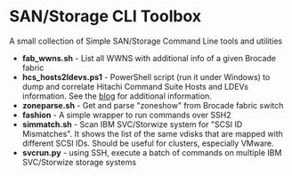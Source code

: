 # SAN/Storage CLI Toolbox
A small collection of Simple SAN/Storage Command Line tools and utilities

* **fab_wwns.sh** - List all WWNS with additional info of a given Brocade fabric
* **hcs_hosts2ldevs.ps1** - PowerShell script (run it under Windows) to dump and correlate Hitachi Command Suite Hosts and LDEVs information. See the [blog](https://mezzantrop.wordpress.com/2016/11/30/fetching-data-from-hitachi-command-suite-with-hicommandcli-and-powershell/) for additional information.
* **zoneparse.sh** - Get and parse "zoneshow" from Brocade fabric switch
* **fashion** - A simple wrapper to run commands over SSH2
* **simmatch.sh** - Scan IBM SVC/Storwize system for "SCSI ID Mismatches". It shows the list of the same vdisks that are mapped with different SCSI IDs. Should be useful for clusters, especially VMware.
* **svcrun.py** - using SSH, execute a batch of commands on multiple IBM SVC/Storwize storage systems
